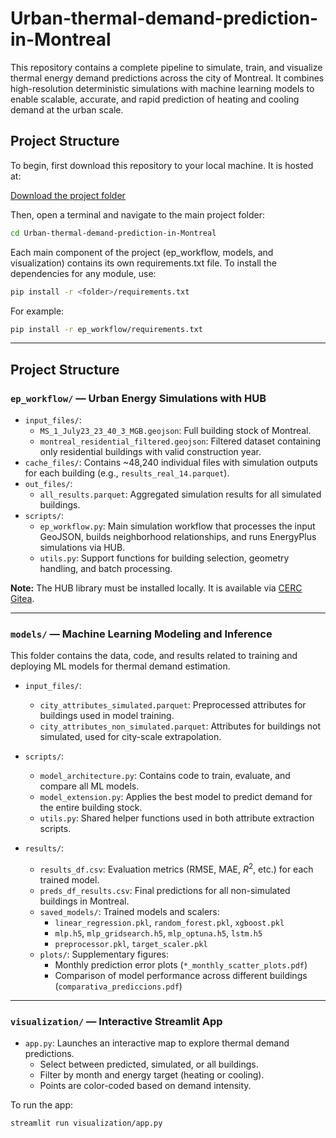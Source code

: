 # Urban-thermal-demand-prediction-in-Montreal

This repository contains a complete pipeline to simulate, train, and visualize thermal energy demand predictions across the city of Montreal. It combines high-resolution deterministic simulations with machine learning models to enable scalable, accurate, and rapid prediction of heating and cooling demand at the urban scale.



## Project Structure

To begin, first download this repository to your local machine. It is hosted at:

[Download the project folder](https://nextcloud.tech.beegroup-cimne.com/s/RSD7ciYFeFa9334)  


 Then, open a terminal and navigate to the main project folder:

```bash
cd Urban-thermal-demand-prediction-in-Montreal
```

Each main component of the project (ep_workflow, models, and visualization) contains its own requirements.txt file. To install the dependencies for any module, use:



```bash
pip install -r <folder>/requirements.txt
```

For example:


```bash
pip install -r ep_workflow/requirements.txt
```

---

## Project Structure

### `ep_workflow/`  — **Urban Energy Simulations with HUB**

- `input_files/`:
  - `MS_1_July23_23_40_3_MGB.geojson`: Full building stock of Montreal.
  - `montreal_residential_filtered.geojson`: Filtered dataset containing only residential buildings with valid construction year.
- `cache_files/`: Contains ~48,240 individual files with simulation outputs for each building (e.g., `results_real_14.parquet`).
- `out_files/`:
  - `all_results.parquet`: Aggregated simulation results for all simulated buildings.
- `scripts/`:
  - `ep_workflow.py`: Main simulation workflow that processes the input GeoJSON, builds neighborhood relationships, and runs EnergyPlus simulations via HUB.
  - `utils.py`: Support functions for building selection, geometry handling, and batch processing.

**Note:** The HUB library must be installed locally. It is available via [CERC Gitea](https://ngci.encs.concordia.ca/gitea/CERC/hub).

---

### `models/` — **Machine Learning Modeling and Inference**

This folder contains the data, code, and results related to training and deploying ML models for thermal demand estimation.

- `input_files/`:
  - `city_attributes_simulated.parquet`: Preprocessed attributes for buildings used in model training.
  - `city_attributes_non_simulated.parquet`: Attributes for buildings not simulated, used for city-scale extrapolation.

- `scripts/`:
  - `model_architecture.py`: Contains code to train, evaluate, and compare all ML models.
  - `model_extension.py`: Applies the best model to predict demand for the entire building stock.
  - `utils.py`: Shared helper functions used in both attribute extraction scripts.
 
- `results/`:
  - `results_df.csv`: Evaluation metrics (RMSE, MAE, $R^2$, etc.) for each trained model.
  - `preds_df_results.csv`: Final predictions for all non-simulated buildings in Montreal.
  - `saved_models/`: Trained models and scalers:
    - `linear_regression.pkl`, `random_forest.pkl`, `xgboost.pkl`
    - `mlp.h5`, `mlp_gridsearch.h5`, `mlp_optuna.h5`, `lstm.h5`
    - `preprocessor.pkl`, `target_scaler.pkl`
  - `plots/`: Supplementary figures:
    - Monthly prediction error plots (`*_monthly_scatter_plots.pdf`)
    - Comparison of model performance across different buildings (`comparativa_prediccions.pdf`)

---

### `visualization/` — **Interactive Streamlit App**

- `app.py`: Launches an interactive map to explore thermal demand predictions.
  - Select between predicted, simulated, or all buildings.
  - Filter by month and energy target (heating or cooling).
  - Points are color-coded based on demand intensity.

To run the app:
```bash
streamlit run visualization/app.py
```
